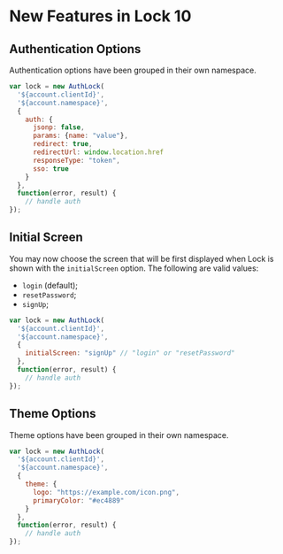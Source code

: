 # New Features in Lock 10

## Authentication Options

Authentication options have been grouped in their own namespace.

```js
var lock = new AuthLock(
  '${account.clientId}',
  '${account.namespace}',
  {
    auth: {
      jsonp: false,
      params: {name: "value"},
      redirect: true,
      redirectUrl: window.location.href
      responseType: "token",
      sso: true
    }
  },
  function(error, result) {
    // handle auth
});
```

## Initial Screen

You may now choose the screen that will be first displayed when Lock is shown with the `initialScreen` option. The following are valid values:
* `login` (default);
* `resetPassword`;
* `signUp`;

```js
var lock = new AuthLock(
  '${account.clientId}',
  '${account.namespace}',
  {
    initialScreen: "signUp" // "login" or "resetPassword"
  },
  function(error, result) {
    // handle auth
});
```

## Theme Options

Theme options have been grouped in their own namespace.

```js
var lock = new AuthLock(
  '${account.clientId}',
  '${account.namespace}',
  {
    theme: {
      logo: "https://example.com/icon.png",
      primaryColor: "#ec4889"
    }
  },
  function(error, result) {
    // handle auth
});
```
